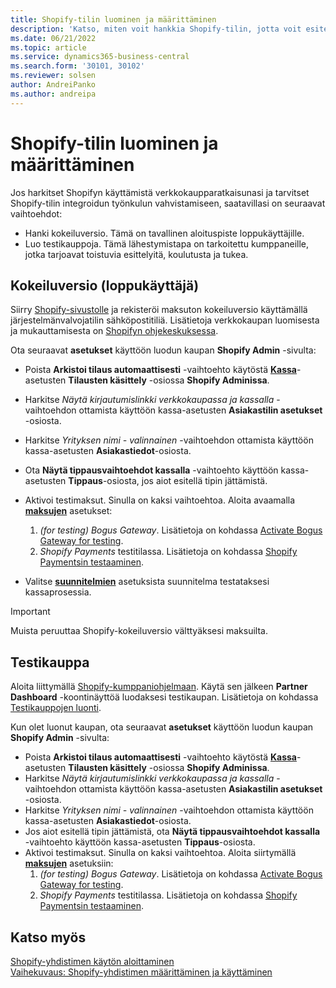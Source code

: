 ```yaml
---
title: Shopify-tilin luominen ja määrittäminen
description: 'Katso, miten voit hankkia Shopify-tilin, jotta voit esitellä Shopifyn ja Business Centralin integroinnin työnkulkua.'
ms.date: 06/21/2022
ms.topic: article
ms.service: dynamics365-business-central
ms.search.form: '30101, 30102'
ms.reviewer: solsen
author: AndreiPanko
ms.author: andreipa
---
```


# Shopify-tilin luominen ja määrittäminen

Jos harkitset Shopifyn käyttämistä verkkokaupparatkaisunasi ja tarvitset Shopify-tilin integroidun työnkulun vahvistamiseen, saatavillasi on seuraavat vaihtoehdot:

- Hanki kokeiluversio. Tämä on tavallinen aloituspiste loppukäyttäjille.  
- Luo testikauppoja. Tämä lähestymistapa on tarkoitettu kumppaneille, jotka tarjoavat toistuvia esittelyitä, koulutusta ja tukea.

## Kokeiluversio (loppukäyttäjä)

Siirry [Shopify-sivustolle](https://www.shopify.com) ja rekisteröi maksuton kokeiluversio käyttämällä järjestelmänvalvojatilin sähköpostitiliä. Lisätietoja verkkokaupan luomisesta ja mukauttamisesta on [Shopifyn ohjekeskuksessa](https://help.shopify.com/).

Ota seuraavat **asetukset** käyttöön luodun kaupan **Shopify Admin** -sivulta:

- Poista **Arkistoi tilaus automaattisesti** -vaihtoehto käytöstä [**Kassa**](https://www.shopify.com/admin/settings/checkout)-asetusten **Tilausten käsittely** -osiossa **Shopify Adminissa**.
- Harkitse *Näytä kirjautumislinkki verkkokaupassa ja kassalla* -vaihtoehdon ottamista käyttöön kassa-asetusten **Asiakastilin asetukset** -osiosta.
- Harkitse *Yrityksen nimi - valinnainen* -vaihtoehdon ottamista käyttöön kassa-asetusten **Asiakastiedot**-osiosta.
- Ota **Näytä tippausvaihtoehdot kassalla** -vaihtoehto käyttöön kassa-asetusten **Tippaus**-osiosta, jos aiot esitellä tipin jättämistä.
- Aktivoi testimaksut. Sinulla on kaksi vaihtoehtoa. Aloita avaamalla [**maksujen**](https://www.shopify.com/admin/settings/payments) asetukset:  
  1. *(for testing) Bogus Gateway*. Lisätietoja on kohdassa [Activate Bogus Gateway for testing](https://help.shopify.com/en/manual/checkout-settings/test-orders#place-a-test-order-by-simulating-a-transaction).
  2. *Shopify Payments* testitilassa. Lisätietoja on kohdassa [Shopify Paymentsin testaaminen](https://help.shopify.com/en/manual/payments/shopify-payments/testing-shopify-payments).

- Valitse [**suunnitelmien**](https://www.shopify.com/admin/settings/plan) asetuksista suunnitelma testataksesi kassaprosessia.

> [!Important]  
> Muista peruuttaa Shopify-kokeiluversio välttyäksesi maksuilta.

## Testikauppa

Aloita liittymällä [Shopify-kumppaniohjelmaan](https://help.shopify.com/partners/about). Käytä sen jälkeen **Partner Dashboard** -koontinäyttöä luodaksesi testikaupan. Lisätietoja on kohdassa [Testikauppojen luonti](https://help.shopify.com/partners/dashboard/managing-stores/development-stores).

Kun olet luonut kaupan, ota seuraavat **asetukset** käyttöön luodun kaupan **Shopify Admin** -sivulta:

- Poista **Arkistoi tilaus automaattisesti** -vaihtoehto käytöstä [**Kassa**](https://www.shopify.com/admin/settings/checkout)-asetusten **Tilausten käsittely** -osiossa **Shopify Adminissa**.
- Harkitse *Näytä kirjautumislinkki verkkokaupassa ja kassalla* -vaihtoehdon ottamista käyttöön kassa-asetusten **Asiakastilin asetukset** -osiosta.
- Harkitse *Yrityksen nimi - valinnainen* -vaihtoehdon ottamista käyttöön kassa-asetusten **Asiakastiedot**-osiosta.
- Jos aiot esitellä tipin jättämistä, ota **Näytä tippausvaihtoehdot kassalla** -vaihtoehto käyttöön kassa-asetusten **Tippaus**-osiosta.
- Aktivoi testimaksut. Sinulla on kaksi vaihtoehtoa. Aloita siirtymällä [**maksujen**](https://www.shopify.com/admin/settings/payments) asetuksiin:  
  1. *(for testing) Bogus Gateway*. Lisätietoja on kohdassa [Activate Bogus Gateway for testing](https://help.shopify.com/en/manual/checkout-settings/test-orders#place-a-test-order-by-simulating-a-transaction).
  2. *Shopify Payments* testitilassa. Lisätietoja on kohdassa [Shopify Paymentsin testaaminen](https://help.shopify.com/en/manual/payments/shopify-payments/testing-shopify-payments).

## Katso myös

[Shopify-yhdistimen käytön aloittaminen](get-started.md)  
[Vaihekuvaus: Shopify-yhdistimen määrittäminen ja käyttäminen](walkthrough-setting-up-and-using-shopify.md)
